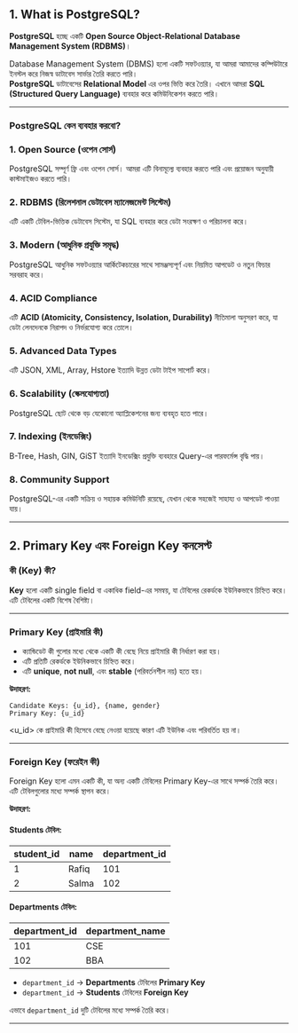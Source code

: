 
## 1. What is PostgreSQL?

**PostgreSQL** হচ্ছে একটি **Open Source Object-Relational Database Management System (RDBMS)**।

Database Management System (DBMS) হলো একটি সফটওয়্যার, যা আমরা আমাদের কম্পিউটারে ইনস্টল করে নিজস্ব ডাটাবেস সার্ভার তৈরি করতে পারি।  
**PostgreSQL** ডাটাবেসের **Relational Model** এর ওপর ভিত্তি করে তৈরি। এখানে আমরা **SQL (Structured Query Language)** ব্যবহার করে কমিউনিকেশন করতে পারি।

---

### PostgreSQL কেন ব্যবহার করবো?

### 1. Open Source (ওপেন সোর্স)
PostgreSQL সম্পূর্ণ ফ্রি এবং ওপেন সোর্স। আমরা এটি বিনামূল্যে ব্যবহার করতে পারি এবং প্রয়োজন অনুযায়ী কাস্টমাইজও করতে পারি।

### 2. RDBMS (রিলেশনাল ডেটাবেস ম্যানেজমেন্ট সিস্টেম)
এটি একটি টেবিল-ভিত্তিক ডেটাবেস সিস্টেম, যা SQL ব্যবহার করে ডেটা সংরক্ষণ ও পরিচালনা করে।

### 3. Modern (আধুনিক প্রযুক্তি সমৃদ্ধ)
PostgreSQL আধুনিক সফটওয়্যার আর্কিটেকচারের সাথে সামঞ্জস্যপূর্ণ এবং নিয়মিত আপডেট ও নতুন ফিচার সরবরাহ করে।

### 4. ACID Compliance
এটি **ACID (Atomicity, Consistency, Isolation, Durability)** নীতিমালা অনুসরণ করে, যা ডেটা লেনদেনকে নিরাপদ ও নির্ভরযোগ্য করে তোলে।

### 5. Advanced Data Types
এটি JSON, XML, Array, Hstore ইত্যাদি উন্নত ডেটা টাইপ সাপোর্ট করে।

### 6. Scalability (স্কেলযোগ্যতা)
PostgreSQL ছোট থেকে বড় যেকোনো অ্যাপ্লিকেশনের জন্য ব্যবহৃত হতে পারে।

### 7. Indexing (ইনডেক্সিং)
B-Tree, Hash, GIN, GiST ইত্যাদি ইনডেক্সিং প্রযুক্তি ব্যবহারে Query-এর পারফর্মেন্স বৃদ্ধি পায়।

### 8. Community Support
PostgreSQL-এর একটি সক্রিয় ও সহায়ক কমিউনিটি রয়েছে, যেখান থেকে সহজেই সাহায্য ও আপডেট পাওয়া যায়।

---

## 2. Primary Key এবং Foreign Key কনসেপ্ট

### কী (Key) কী?
**Key** হলো একটি single field বা একাধিক field-এর সমন্বয়, যা টেবিলের রেকর্ডকে ইউনিকভাবে চিহ্নিত করে। এটি টেবিলের একটি বিশেষ বৈশিষ্ট্য।

---

### Primary Key (প্রাইমারি কী)
- ক্যান্ডিডেট কী গুলোর মধ্যে থেকে একটি কী বেছে নিয়ে প্রাইমারি কী নির্ধারণ করা হয়।
- এটি প্রতিটি রেকর্ডকে ইউনিকভাবে চিহ্নিত করে।
- এটি **unique**, **not null**, এবং **stable** (পরিবর্তনশীল নয়) হতে হয়।

**উদাহরণ:**

```text
Candidate Keys: {u_id}, {name, gender}
Primary Key: {u_id}
```

<u_id> কে প্রাইমারি কী হিসেবে বেছে নেওয়া হয়েছে কারণ এটি ইউনিক এবং পরিবর্তিত হয় না।

---

### Foreign Key (ফরেইন কী)
Foreign Key হলো এমন একটি কী, যা অন্য একটি টেবিলের Primary Key-এর সাথে সম্পর্ক তৈরি করে। এটি টেবিলগুলোর মধ্যে সম্পর্ক স্থাপন করে।

**উদাহরণ:**

#### Students টেবিল:

| student_id | name   | department_id |
|------------|--------|----------------|
| 1          | Rafiq  | 101            |
| 2          | Salma  | 102            |

#### Departments টেবিল:

| department_id | department_name |
|---------------|------------------|
| 101           | CSE              |
| 102           | BBA              |

- `department_id` → **Departments** টেবিলের **Primary Key**
- `department_id` → **Students** টেবিলের **Foreign Key**

এভাবে `department_id` দুটি টেবিলের মধ্যে সম্পর্ক তৈরি করে।

---


